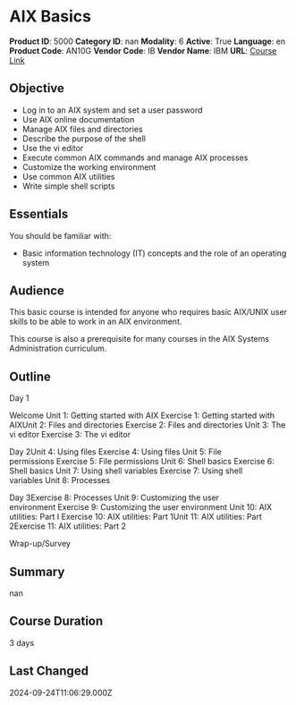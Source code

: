 # AIX Basics

**Product ID**: 5000
**Category ID**: nan
**Modality**: 6
**Active**: True
**Language**: en
**Product Code**: AN10G
**Vendor Code**: IB
**Vendor Name**: IBM
**URL**: [Course Link](https://www.fastlaneus.com/course/ibm-an10g)

## Objective
- Log in to an AIX system and set a user password
- Use AIX online documentation
- Manage AIX files and directories
- Describe the purpose of the shell
- Use the vi editor
- Execute common AIX commands and manage AIX processes
- Customize the working environment
- Use common AIX utilities
- Write simple shell scripts

## Essentials
You should be familiar with:


- Basic information technology (IT) concepts and the role of an operating system

## Audience
This basic course is intended for anyone who requires basic AIX/UNIX user skills to be able to work in an AIX environment.

This course is also a prerequisite for many courses in the AIX Systems Administration curriculum.

## Outline
Day 1

Welcome Unit 1: Getting started with AIX Exercise 1: Getting started with AIXUnit 2: Files and directories Exercise 2: Files and directories Unit 3: The vi editor Exercise 3: The vi editor 

Day 2Unit 4: Using files Exercise 4: Using files Unit 5: File permissions Exercise 5: File permissions Unit 6: Shell basics Exercise 6: Shell basics Unit 7: Using shell variables Exercise 7: Using shell variables Unit 8: Processes 

Day 3Exercise 8: Processes Unit 9: Customizing the user environment Exercise 9: Customizing the user environment Unit 10: AIX utilities: Part I Exercise 10: AIX utilities: Part 1Unit 11: AIX utilities: Part 2Exercise 11: AIX utilities: Part 2

Wrap-up/Survey

## Summary
nan

## Course Duration
3 days

## Last Changed
2024-09-24T11:06:29.000Z
